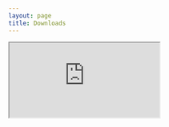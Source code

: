 ```yaml
---
layout: page
title: Downloads
---
```


<iframe border=0 src="http://oss.linn.co.uk/trac/wiki/DownloadKazoo"></iframe>
